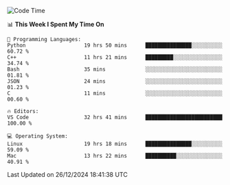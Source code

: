 
<!--START_SECTION:waka-->
![Code Time](http://img.shields.io/badge/Code%20Time-2%2C942%20hrs%2021%20mins-blue)

📊 **This Week I Spent My Time On** 

```text
💬 Programming Languages: 
Python                   19 hrs 50 mins      ███████████████░░░░░░░░░░   60.72 % 
C++                      11 hrs 21 mins      █████████░░░░░░░░░░░░░░░░   34.74 % 
Bash                     35 mins             ░░░░░░░░░░░░░░░░░░░░░░░░░   01.81 % 
JSON                     24 mins             ░░░░░░░░░░░░░░░░░░░░░░░░░   01.23 % 
C                        11 mins             ░░░░░░░░░░░░░░░░░░░░░░░░░   00.60 % 

🔥 Editors: 
VS Code                  32 hrs 41 mins      █████████████████████████   100.00 % 

💻 Operating System: 
Linux                    19 hrs 18 mins      ███████████████░░░░░░░░░░   59.09 % 
Mac                      13 hrs 22 mins      ██████████░░░░░░░░░░░░░░░   40.91 % 
```


 Last Updated on 26/12/2024 18:41:38 UTC
<!--END_SECTION:waka-->

